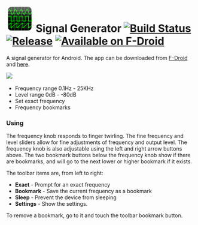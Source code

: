 # ![Logo](src/main/res/drawable-hdpi/ic_launcher.png) Signal Generator [![Build Status](https://travis-ci.org/billthefarmer/sig-gen.svg?branch=master)](https://travis-ci.org/billthefarmer/sig-gen) [![Release](https://img.shields.io/github/release/billthefarmer/sig-gen.svg?logo=github)](https://github.com/billthefarmer/sig-gen/releases) [![Available on F-Droid](https://f-droid.org/wiki/images/c/ca/F-Droid-button_available-on_smaller.png)](https://f-droid.org/packages/org.billthefarmer.siggen)

A signal generator for Android. The app can be downloaded from [F-Droid](https://f-droid.org/packages/org.billthefarmer.siggen)
and [here](https://github.com/billthefarmer/sig-gen/releases).

![](https://github.com/billthefarmer/billthefarmer.github.io/raw/master/images/SigGen.png)

 *  Frequency range 0.1Hz - 25KHz
 *  Level range 0dB - -80dB
 *  Set exact frequency
 *  Frequency bookmarks

### Using
The frequency knob responds to finger twirling. The fine frequency and
level sliders allow for fine adjustments of frequency and output
level. The frequency knob is also adjustable using the left and right
arrow buttons above. The two bookmark buttons below the frequency knob
show if there are bookmarks, and will go to the next lower or higher
bookmark if it exists.

The toolbar items are, from left to right:
 * **Exact** - Prompt for an exact frequency
 * **Bookmark** - Save the current frequency as a bookmark
 * **Sleep** - Prevent the device from sleeping
 * **Settings** - Show the settings.
 
To remove a bookmark, go to it and touch the toolbar bookmark button.

